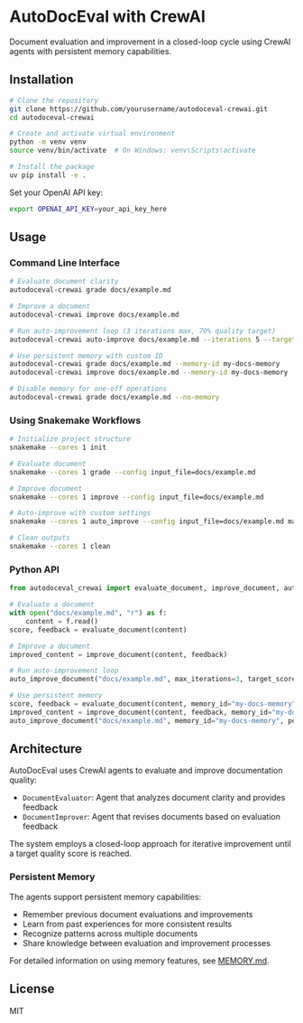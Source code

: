 # AutoDocEval with CrewAI

Document evaluation and improvement in a closed-loop cycle using CrewAI agents with persistent memory capabilities.

## Installation

```bash
# Clone the repository
git clone https://github.com/yourusername/autodoceval-crewai.git
cd autodoceval-crewai

# Create and activate virtual environment
python -m venv venv
source venv/bin/activate  # On Windows: venv\Scripts\activate

# Install the package
uv pip install -e .
```

Set your OpenAI API key:

```bash
export OPENAI_API_KEY=your_api_key_here
```

## Usage

### Command Line Interface

```bash
# Evaluate document clarity
autodoceval-crewai grade docs/example.md

# Improve a document
autodoceval-crewai improve docs/example.md

# Run auto-improvement loop (3 iterations max, 70% quality target)
autodoceval-crewai auto-improve docs/example.md --iterations 5 --target 0.8

# Use persistent memory with custom ID
autodoceval-crewai grade docs/example.md --memory-id my-docs-memory
autodoceval-crewai improve docs/example.md --memory-id my-docs-memory

# Disable memory for one-off operations
autodoceval-crewai grade docs/example.md --no-memory
```

### Using Snakemake Workflows

```bash
# Initialize project structure
snakemake --cores 1 init

# Evaluate document
snakemake --cores 1 grade --config input_file=docs/example.md

# Improve document
snakemake --cores 1 improve --config input_file=docs/example.md

# Auto-improve with custom settings
snakemake --cores 1 auto_improve --config input_file=docs/example.md max_iterations=5 target_score=0.8

# Clean outputs
snakemake --cores 1 clean
```

### Python API

```python
from autodoceval_crewai import evaluate_document, improve_document, auto_improve_document

# Evaluate a document
with open("docs/example.md", "r") as f:
    content = f.read()
score, feedback = evaluate_document(content)

# Improve a document
improved_content = improve_document(content, feedback)

# Run auto-improvement loop
auto_improve_document("docs/example.md", max_iterations=3, target_score=0.75)

# Use persistent memory
score, feedback = evaluate_document(content, memory_id="my-docs-memory")
improved_content = improve_document(content, feedback, memory_id="my-docs-memory")
auto_improve_document("docs/example.md", memory_id="my-docs-memory", persist_memory=True)
```

## Architecture

AutoDocEval uses CrewAI agents to evaluate and improve documentation quality:

- `DocumentEvaluator`: Agent that analyzes document clarity and provides feedback
- `DocumentImprover`: Agent that revises documents based on evaluation feedback

The system employs a closed-loop approach for iterative improvement until a target quality score is reached.

### Persistent Memory

The agents support persistent memory capabilities:

- Remember previous document evaluations and improvements
- Learn from past experiences for more consistent results
- Recognize patterns across multiple documents
- Share knowledge between evaluation and improvement processes

For detailed information on using memory features, see [MEMORY.md](MEMORY.md).

## License

MIT
